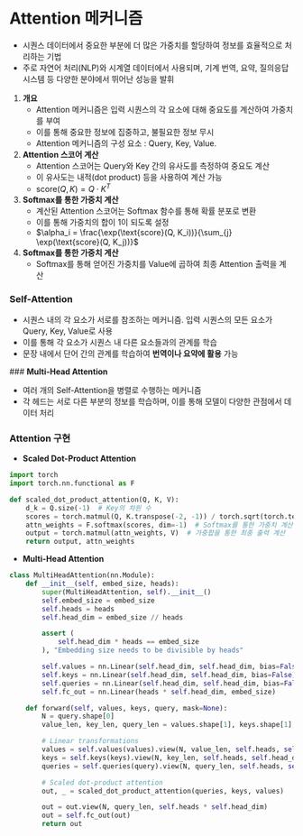 # Attention 메커니즘
- 시퀀스 데이터에서 중요한 부분에 더 많은 가중치를 할당하여 정보를 효율적으로 처리하는 기법
- 주로 자연어 처리(NLP)와 시계열 데이터에서 사용되며, 기계 번역, 요약, 질의응답 시스템 등 다양한 분야에서 뛰어난 성능을 발휘

1. **개요**
    - Attention 메커니즘은 입력 시퀀스의 각 요소에 대해 중요도를 계산하여 가중치를 부여
    - 이를 통해 중요한 정보에 집중하고, 불필요한 정보 무시
    - Attention 메커니즘의 구성 요소 : Query, Key, Value.
2. **Attention 스코어 계산**
    - Attention 스코어는 Query와 Key 간의 유사도를 측정하여 중요도 계산
    - 이 유사도는 내적(dot product) 등을 사용하여 계산 가능
    - $\text{score}(Q, K) = Q \cdot K^T$
3. **Softmax를 통한 가중치 계산**
    - 계산된 Attention 스코어는 Softmax 함수를 통해 확률 분포로 변환
    - 이를 통해 가중치의 합이 1이 되도록 설정
    - $\alpha_i = \frac{\exp(\text{score}(Q, K_i))}{\sum_{j} \exp(\text{score}(Q, K_j))}$
4. **Softmax를 통한 가중치 계산**
    - Softmax를 통해 얻어진 가중치를 Value에 곱하여 최종 Attention 출력을 계산

### **Self-Attention**

- 시퀀스 내의 각 요소가 서로를 참조하는 메커니즘. 입력 시퀀스의 모든 요소가 Query, Key, Value로 사용
- 이를 통해 각 요소가 시퀀스 내 다른 요소들과의 관계를 학습
- 문장 내에서 단어 간의 관계를 학습하여 **번역이나 요약에 활용** 가능

### **Multi-Head Attention**

- 여러 개의 Self-Attention을 병렬로 수행하는 메커니즘
- 각 헤드는 서로 다른 부분의 정보를 학습하며, 이를 통해 모델이 다양한 관점에서 데이터 처리


### Attention 구현
 - **Scaled Dot-Product Attention**
```python
import torch
import torch.nn.functional as F

def scaled_dot_product_attention(Q, K, V):
    d_k = Q.size(-1)  # Key의 차원 수
    scores = torch.matmul(Q, K.transpose(-2, -1)) / torch.sqrt(torch.tensor(d_k, dtype=torch.float32))  # 유사도 계산 및 스케일링
    attn_weights = F.softmax(scores, dim=-1)  # Softmax를 통한 가중치 계산
    output = torch.matmul(attn_weights, V)  # 가중합을 통한 최종 출력 계산
    return output, attn_weights
```

 - **Multi-Head Attention**

```python
class MultiHeadAttention(nn.Module):
    def __init__(self, embed_size, heads):
        super(MultiHeadAttention, self).__init__()
        self.embed_size = embed_size
        self.heads = heads
        self.head_dim = embed_size // heads

        assert (
            self.head_dim * heads == embed_size
        ), "Embedding size needs to be divisible by heads"

        self.values = nn.Linear(self.head_dim, self.head_dim, bias=False)
        self.keys = nn.Linear(self.head_dim, self.head_dim, bias=False)
        self.queries = nn.Linear(self.head_dim, self.head_dim, bias=False)
        self.fc_out = nn.Linear(heads * self.head_dim, embed_size)

    def forward(self, values, keys, query, mask=None):
        N = query.shape[0]
        value_len, key_len, query_len = values.shape[1], keys.shape[1], query.shape[1]

        # Linear transformations
        values = self.values(values).view(N, value_len, self.heads, self.head_dim)
        keys = self.keys(keys).view(N, key_len, self.heads, self.head_dim)
        queries = self.queries(query).view(N, query_len, self.heads, self.head_dim)

        # Scaled dot-product attention
        out, _ = scaled_dot_product_attention(queries, keys, values)

        out = out.view(N, query_len, self.heads * self.head_dim)
        out = self.fc_out(out)
        return out
```